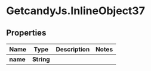 # GetcandyJs.InlineObject37

## Properties

Name | Type | Description | Notes
------------ | ------------- | ------------- | -------------
**name** | **String** |  | 


